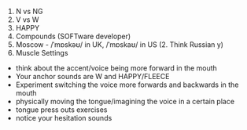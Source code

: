 1. N vs NG
2. V vs W
3. HAPPY
4. Compounds (SOFTware developer)
5. Moscow - /ˈmɒskəʊ/ in UK, /ˈmɒskaʊ/ in US
(2. Think Russian y)
6. Muscle Settings
- think about the accent/voice being more forward in the mouth
- Your anchor sounds are W and HAPPY/FLEECE
- Experiment switching the voice more forwards and backwards in the mouth
- physically moving the tongue/imagining the voice in a certain place
- tongue press outs exercises
- notice your hesitation sounds
